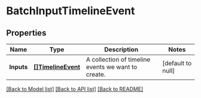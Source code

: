 # BatchInputTimelineEvent

## Properties
Name | Type | Description | Notes
------------ | ------------- | ------------- | -------------
**Inputs** | [**[]TimelineEvent**](TimelineEvent.md) | A collection of timeline events we want to create. | [default to null]

[[Back to Model list]](../README.md#documentation-for-models) [[Back to API list]](../README.md#documentation-for-api-endpoints) [[Back to README]](../README.md)


